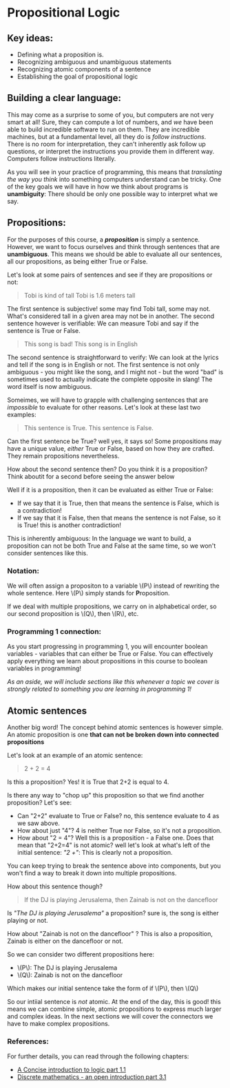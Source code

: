 # Propositional Logic

## Key ideas:
- Defining what a proposition is.
- Recognizing ambiguous and unambiguous statements
- Recognizing atomic components of a sentence
- Establishing the goal of propositional logic

## Building a clear language:

This may come as a surprise to some of you, but computers are not very smart at all! Sure, they can compute a lot of numbers, and *we* have been able to build incredible software to run on them. They are incredible machines, but at a fundamental level, all they do is *follow instructions*. There is no room for interpretation, they can't inherently ask follow up questions, or interpret the instructions you provide them in different way. Computers follow instructions literally. 

As you will see in your practice of programming, this means that *translating the way you think* into something computers understand can be tricky. One of the key goals we will have in how we think about programs is **unambiguity**: There should be only one possible way to interpret what we say. 

## Propositions:

For the purposes of this course, a ***proposition*** is simply a sentence. However, we want to focus ourselves and think through sentences that are **unambiguous**. This means we should be able to evaluate all our sentences, all our propositions, as being either True or False. 

Let's look at some pairs of sentences and see if they are propositions or not:

> Tobi is kind of tall
> Tobi is 1.6 meters tall

The first sentence is subjective! some may find Tobi tall, some may not. What's considered tall in a given area may not be in another. The second sentence however is verifiable: We can measure Tobi and say if the sentence is True or False. 

> This song is bad!
> This song is in English

The second sentence is straightforward to verify: We can look at the lyrics and tell if the song is in English or not. The first sentence is not only ambiguous - you might like the song, and I might not - but the word "bad" is sometimes used to actually indicate the complete opposite in slang! The word itself is now ambiguous. 

Someimes, we will have to grapple with challenging sentences that are *impossible* to evaluate for other reasons. Let's look at these last two examples:
> This sentence is True. 
> This sentence is False.

Can the first sentence be True? well yes, it says so! Some propositions may have a unique value, *either* True or False, based on how they are crafted. They remain propositions nevertheless. 

How about the second sentence then? Do you think it is a proposition? Think aboutit for a second before seeing the answer below

Well if it is a proposition, then it can be evaluated as either True or False:
- If we say that it is True, then that means the sentence is False, which is a contradiction!
- If we say that it is False, then that means the sentence is not False, so it is True! this is another contradiction!

This is inherently ambiguous: In the language we want to build, a proposition can not be both True and False at the same time, so we won't consider sentences like this.

### Notation:

We will often assign a propositon to a variable \\(P\\) instead of rewriting the whole sentence. Here \\(P\\) simply stands for **P**roposition. 

If we deal with multiple propositions, we carry on in alphabetical order, so our second proposition is \\(Q\\), then \\(R\\), etc.

### Programming 1 connection:
As you start progressing in programming 1, you will encounter boolean variables - variables that can either be True or False. You can effectively apply everything we learn about propositions in this course to boolean variables in programming!

*As an aside, we will include sections like this whenever a topic we cover is strongly related to something you are learning in programming 1!*

## Atomic sentences

Another big word! The concept behind atomic sentences is however simple. An atomic proposition is one **that can not be broken down into connected propositions**

Let's look at an example of an atomic sentence: 
> 2 + 2 = 4

Is this a proposition? Yes! it is True that 2+2 is equal to 4. 

Is there any way to "chop up" this proposition so that we find another proposition? Let's see:
- Can "2+2" evaluate to True or False? no, this sentence evaluate to 4 as we saw above. 
- How about just "4"? 4 is neither True nor False, so it's not a proposition.
- How about "2 = 4"? Well this is a proposition - a False one. Does that mean that "2+2=4" is not atomic? well let's look at what's left of the initial sentence: *"2 +"*: This is clearly not a proposition. 

You can keep trying to break the sentence above into components, but you won't find a way to break it down into multiple propositions. 

How about this sentence though?

> If the DJ is playing Jerusalema, then Zainab is not on the dancefloor

Is *"The DJ is playing Jerusalema"* a proposition? sure is, the song is either playing or not.

How about "Zainab is not on the dancefloor" ? This is also a proposition, Zainab is either on the dancefloor or not.

So we can consider two different propositions here:
- \\(P\\): The DJ is playing Jerusalema
- \\(Q\\): Zainab is not on the dancefloor

Which makes our initial sentence take the form of if \\(P\\), then  \\(Q\\)

So our intiial sentence is *not* atomic. At the end of the day, this is good! this means we can combine simple, atomic propositions to express much larger and complex ideas. In the next sections we will cover the connectors we have to make complex propositions.

### References:
For further details, you can read through the following chapters:
- [A Concise introduction to logic part 1.1](https://open.umn.edu/opentextbooks/textbooks/452)
- [Discrete mathematics - an open introduction part 3.1](http://discrete.openmathbooks.org/dmoi3/sec_propositional.html)

